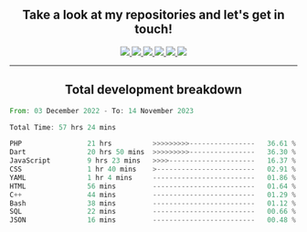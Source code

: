 <h2 align="center">
  Take a look at my repositories and let's get in touch!
</h2>
<p align="center">
  <a href= "">
    <img src="https://img.icons8.com/material-outlined/30/689d6a/facebook.png"/>
  </a>
  <a href= "">
    <img src="https://img.icons8.com/material-outlined/30/689d6a/instagram.png"/>
  </a>
  <a href= "">
    <img src="https://img.icons8.com/material-outlined/30/689d6a/linkedin.png"/>
  </a>
  <a href= "">
    <img src="https://img.icons8.com/material-outlined/30/689d6a/twitter.png"/>
  </a>
  <a href= "">
    <img src="https://img.icons8.com/material-outlined/30/689d6a/geography.png"/>
  </a>
  <a href="">
    <img src="https://img.icons8.com/material-outlined/30/689d6a/email.png"/>
  </a>
</p>

---

<h2 align="center">Total development breakdown</h2>

<p align="center">
<!--START_SECTION:waka-->

```rust
From: 03 December 2022 - To: 14 November 2023

Total Time: 57 hrs 24 mins

PHP                21 hrs          >>>>>>>>>----------------   36.61 %
Dart               20 hrs 50 mins  >>>>>>>>>----------------   36.30 %
JavaScript         9 hrs 23 mins   >>>>---------------------   16.37 %
CSS                1 hr 40 mins    >------------------------   02.91 %
YAML               1 hr 4 mins     -------------------------   01.86 %
HTML               56 mins         -------------------------   01.64 %
C++                44 mins         -------------------------   01.29 %
Bash               38 mins         -------------------------   01.12 %
SQL                22 mins         -------------------------   00.66 %
JSON               16 mins         -------------------------   00.48 %
```

<!--END_SECTION:waka-->
</p>
